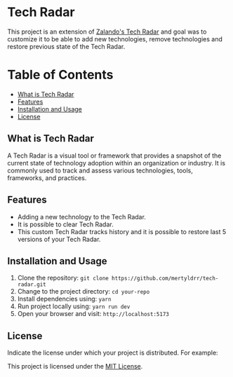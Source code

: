 # Tech Radar

This project is an extension of [Zalando's Tech Radar](https://github.com/zalando/tech-radar) and goal was to customize it to be able to add new technologies, remove technologies and restore previous state of the Tech Radar.

# Table of Contents

- [What is Tech Radar](#what-is-tech-radar)
- [Features](#features)
- [Installation and Usage](#installation-and-usage)
- [License](#license)

## What is Tech Radar
A Tech Radar is a visual tool or framework that provides a snapshot of the current state of technology adoption within an organization or industry. It is commonly used to track and assess various technologies, tools, frameworks, and practices.

## Features

- Adding a new technology to the Tech Radar.
- It is possible to clear Tech Radar.
- This custom Tech Radar tracks history and it is possible to restore last 5 versions of your Tech Radar.

## Installation and Usage

1. Clone the repository: `git clone https://github.com/mertyldrr/tech-radar.git`
2. Change to the project directory: `cd your-repo`
3. Install dependencies using: `yarn`
4. Run project locally using: `yarn run dev`
5. Open your browser and visit: `http://localhost:5173`

## License

Indicate the license under which your project is distributed. For example:

This project is licensed under the [MIT License](LICENSE).
